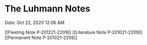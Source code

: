 # The Luhmann Notes

Date: Oct 22, 2020 12:06 AM

[[Fleeting Note P-201221-2209]]
[[Literature Note P-201021-2209]]
[[Permanent Note P-201021-2209]]
